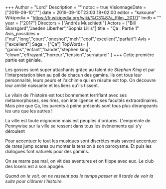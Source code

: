 +++
Author = "Lord"
Description = ""
notoc = true
VisionnageDate = ["2019-09-10",""]
date = 2019-09-10T23:03:18+02:00
editor = "kakoune"
Wikipedia = "https://fr.wikipedia.org/wiki/%C3%87a_(film,_2017)"
Imdb = ""
year = ["2017"]
Directors = ["Andrés Muschietti"]
Actors = ["Bill Skarsgard","Jaeden Liberher","Sophia Lillis"]
title = "Ça : Partie 1"
Avis_possibles = ["nul","long","court","oneshot","meh","cool","excellent","parfait"]
Avis = ["excellent"] 
Saga = ["Ça"]
TopWords= [ "gamins","enfant","bande","stephen king", "clown","effrayant","horreur","tension","surnaturel" ]
+++
Cette première partie est géniale.

Les gosses sont super attachants grâce au talent de *Stephen King* et par l'interpretation bien au poil de chacun des gamins.
Ils ont tous leur personnalité, leurs peurs et l'alchimie qui en résulte est top.
On découvre leur amitié naissante et les liens qu'ils tissent.

Le vilain de l'histoire est tout bonnement terrifiant avec ses métamorphoses, ses rires, son intelligence et ses facultés extraordinaires.
Mais pire que Ça, les parents à peine présents sont tous plus dérangeants les uns que les autres !

La ville est toute mignonne mais est peuplés d'ordures.
L'empreinte de Pennywise sur la ville se ressent dans tous les évènements qui s'y déroulent

Pour accentuer le tout les musiques sont discrètes mais savent accentuer de rares jump scares ou monter la tension à son paroxysme.
Et puis les dialogues font naturels pour des gamins.

On se marre pas mal, on vit des aventures et on flippe avec eux.
Le club des losers est à son apogée.

*Quand on le voit, on ne ressent pas le temps passer et il tarde de voir la suite pour clôturer l'histoire.*
